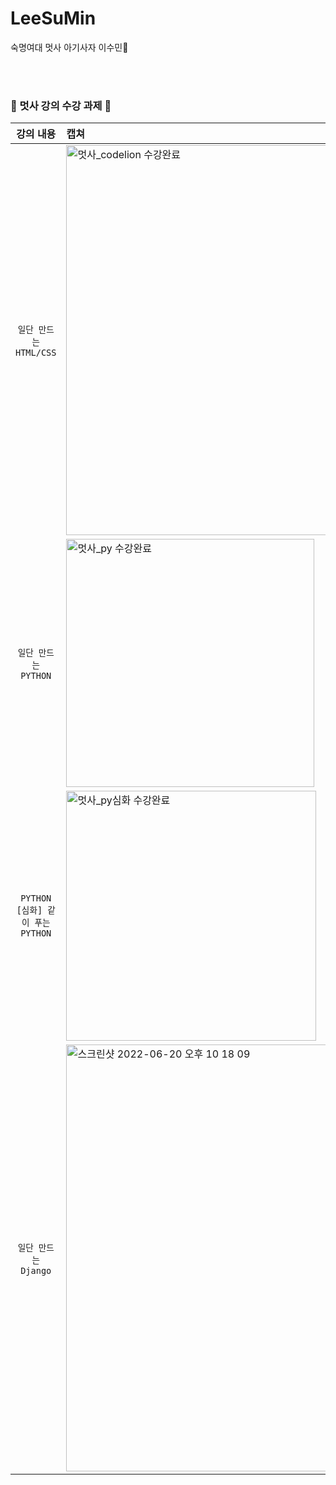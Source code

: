 # LeeSuMin
숙명여대 멋사 아기사자 이수민🦁

<br><br>
### 🦁 멋사 강의 수강 과제 🦁

| 강의 내용 | 캡쳐 | 
|:------:|:------|
|`일단 만드는 HTML/CSS`|<img width="624" alt="멋사_codelion 수강완료" src="https://user-images.githubusercontent.com/81628744/165095044-1e444514-5a67-4f42-ac36-b59933623cbe.PNG">
|`일단 만드는 PYTHON`|<img width="397" alt="멋사_py 수강완료" src="https://user-images.githubusercontent.com/81628744/167359520-aaa73120-a280-451c-ae32-4184d70692bc.PNG">
|`PYTHON [심화] 같이 푸는 PYTHON`|<img width="400" alt="멋사_py심화 수강완료" src="https://user-images.githubusercontent.com/81628744/167359437-4cd333db-c5b6-4db5-880a-7a788b9d87ab.PNG">
|`일단 만드는 Django`|<img width="683" alt="스크린샷 2022-06-20 오후 10 18 09" src="https://user-images.githubusercontent.com/81628744/174610604-ef962a83-c571-435a-9dba-57fd942c903b.png">


